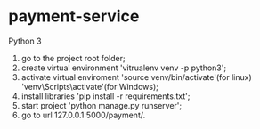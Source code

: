 # payment-service

Python 3

1) go to the project root folder;
2) create virtual environment 'vitrualenv venv -p python3';
3) activate virtual enviroment 'source venv/bin/activate'(for linux) 'venv\Scripts\activate'(for Windows);
4) install libraries 'pip install -r requirements.txt';
5) start project 'python manage.py runserver';
6) go to url 127.0.0.1:5000/payment/.
